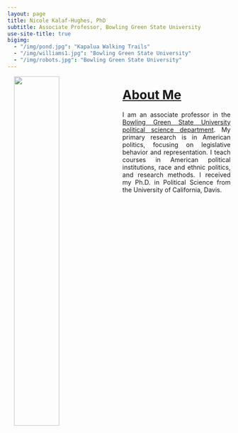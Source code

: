 ```yaml
---
layout: page
title: Nicole Kalaf-Hughes, PhD
subtitle: Associate Professor, Bowling Green State University
use-site-title: true
bigimg:
  - "/img/pond.jpg": "Kapalua Walking Trails"
  - "/img/williams1.jpg": "Bowling Green State University"
  - "/img/robots.jpg": "Bowling Green State University"
---
```



<p><img align="left" style="padding: 0 15px; width: 45%; height: 45%" src="img/ducks.jpg"></p>
<p style="margin-top: 20px;"> </p>

# [About Me](https://www.joshuaboston.com/cv/)

<p align="justify">I am an associate professor in the <a href="https://www.bgsu.edu/arts-and-sciences/political-science.html" target="_blank">Bowling Green State University political science department</a>. My primary research is in American politics, focusing on legislative behavior and representation. I teach courses in American political institutions, race and ethnic politics, and research methods. I received my Ph.D. in Political Science from the University of California, Davis.</p>



